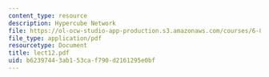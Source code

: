 ```yaml
---
content_type: resource
description: Hypercube Network
file: https://ol-ocw-studio-app-production.s3.amazonaws.com/courses/6-896-theory-of-parallel-hardware-sma-5511-spring-2004/b62397443ab153caf790d2161295e0bf_lect12.pdf
file_type: application/pdf
resourcetype: Document
title: lect12.pdf
uid: b6239744-3ab1-53ca-f790-d2161295e0bf
---
```

